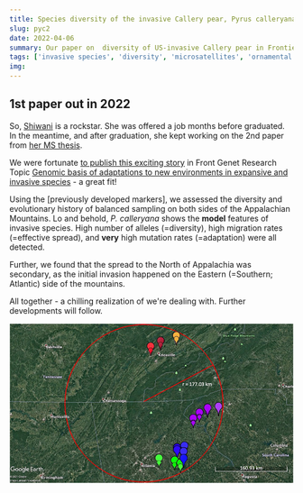 ```yaml
---
title: Species diversity of the invasive Callery pear, Pyrus calleryana, part 2 - Fine Scale in SE USA
slug: pyc2
date: 2022-04-06
summary: Our paper on  diversity of US-invasive Callery pear in Frontiers in Genetics.
tags: ['invasive species', 'diversity', 'microsatellites', 'ornamental escapes']
img:
---
```


## 1st paper out in 2022

So, [Shiwani](/projects/asian-callery-pear/) is a rockstar. She was offered a job months before graduated. In the meantime, and after graduation, she kept working on the 2nd paper from [her MS thesis](https://trace.tennessee.edu/utk_gradthes/6127/).

We were fortunate [to publish this exciting story](https://www.frontiersin.org/articles/10.3389/fgene.2022.861398/full) in Front Genet Research Topic [Genomic basis of adaptations to new environments in expansive and invasive species](https://www.frontiersin.org/research-topics/22532/genomic-basis-of-adaptations-to-new-environments-in-expansive-and-invasive-species#articles) - a great fit!

Using the [previously developed markers], we assessed the diversity and evolutionary history of balanced sampling on both sides of the Appalachian Mountains. Lo and behold, _P. calleryana_ shows the **model** features of invasive species. High number of alleles (=diversity), high migration rates (=effective spread), and **very** high mutation rates (=adaptation) were all detected.

Further, we found that the spread to the North of Appalachia was secondary, as the initial invasion happened on the Eastern (=Southern; Atlantic) side of the mountains.

All together - a chilling realization of we're dealing with. Further developments will follow.

![published](./map.jpg "Sampled escape populations of P.calleryana")